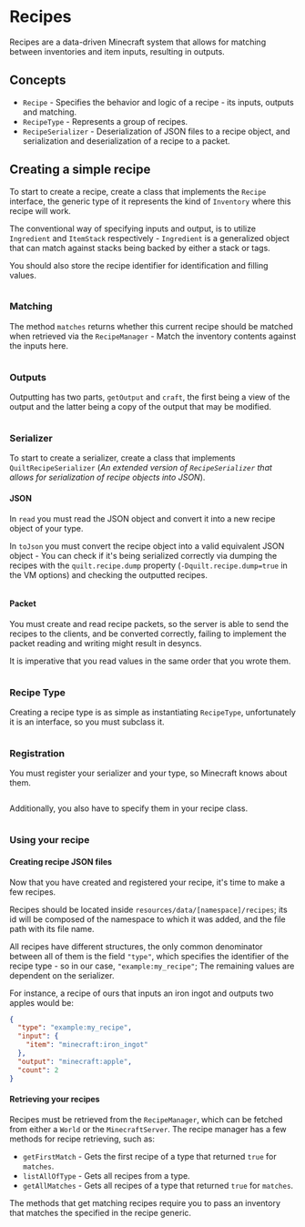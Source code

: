 # Recipes

Recipes are a data-driven Minecraft system that allows for matching between inventories and item inputs, resulting in outputs.

## Concepts

- `Recipe` - Specifies the behavior and logic of a recipe - its inputs, outputs and matching.
- `RecipeType` - Represents a group of recipes.
- `RecipeSerializer` - Deserialization of JSON files to a recipe object, and serialization and deserialization of a recipe to a packet.

## Creating a simple recipe

To start to create a recipe, create a class that implements the `Recipe` interface, the generic type of it represents
the kind of `Inventory` where this recipe will work.
<!--- TODO: Refer to Inventory/BlockEntity tutorial -->

The conventional way of specifying inputs and output, is to utilize `Ingredient` and `ItemStack` respectively -
`Ingredient` is a generalized object that can match against stacks being backed by either a stack or tags. <!--- TODO: Link to Tags page -->

You should also store the recipe identifier for identification and filling values.

```file:src/main/java/org/quiltmc/wiki/recipes/MyRecipe.java@Starting
```

### Matching

The method `matches` returns whether this current recipe should be matched when retrieved via the `RecipeManager` -
Match the inventory contents against the inputs here.

```file:src/main/java/org/quiltmc/wiki/recipes/MyRecipe.java@Match
```

### Outputs

Outputting has two parts, `getOutput` and `craft`, the first being a view of the output and the latter being a copy of
the output that may be modified.

```file:src/main/java/org/quiltmc/wiki/recipes/MyRecipe.java@Output
```

### Serializer

To start to create a serializer, create a class that implements `QuiltRecipeSerializer` (*An extended version of
`RecipeSerializer` that allows for serialization of recipe objects into JSON*).

#### JSON

In `read` you must read the JSON object and convert it into a new recipe object of your type.

In `toJson` you must convert the recipe object into a valid equivalent JSON object - You can check if it's being
serialized correctly via dumping the recipes with the `quilt.recipe.dump` property (`-Dquilt.recipe.dump=true` in the VM options)
and checking the outputted recipes.

```file:src/main/java/org/quiltmc/wiki/recipes/MyRecipe.java@Serializer-JSON
```

#### Packet

You must create and read recipe packets, so the server is able to send the recipes to the clients, and be converted correctly,
failing to implement the packet reading and writing might result in desyncs.

It is imperative that you read values in the same order that you wrote them.

```file:src/main/java/org/quiltmc/wiki/recipes/MyRecipe.java@Serializer-Packet
```

### Recipe Type

Creating a recipe type is as simple as instantiating `RecipeType`, unfortunately it is an interface, so you must subclass it.
```file:src/main/java/org/quiltmc/wiki/recipes/Recipes.java@RecipeType-Instance
```

### Registration

You must register your serializer and your type, so Minecraft knows about them.
```file:src/main/java/org/quiltmc/wiki/recipes/Recipes.java@Registration
```

Additionally, you also have to specify them in your recipe class.
```file:src/main/java/org/quiltmc/wiki/recipes/MyRecipe.java@Serializer/Type
```

### Using your recipe

#### Creating recipe JSON files

Now that you have created and registered your recipe, it's time to make a few recipes.

Recipes should be located inside `resources/data/[namespace]/recipes`; its id will be composed of the namespace to which it was added,
and the file path with its file name.

All recipes have different structures, the only common denominator between all of them is the field `"type"`, which
specifies the identifier of the recipe type - so in our case, `"example:my_recipe"`; The remaining values
are dependent on the serializer.

For instance, a recipe of ours that inputs an iron ingot and outputs two apples would be:
```json
{
  "type": "example:my_recipe",
  "input": {
    "item": "minecraft:iron_ingot"
  },
  "output": "minecraft:apple",
  "count": 2
}
```

#### Retrieving your recipes

Recipes must be retrieved from the `RecipeManager`, which can be fetched from either a `World` or the `MinecraftServer`.
The recipe manager has a few methods for recipe retrieving, such as:
- `getFirstMatch` - Gets the first recipe of a type that returned `true` for `matches`.
- `listAllOfType` - Gets all recipes from a type.
- `getAllMatches` - Gets all recipes of a type that returned `true` for `matches`.

The methods that get matching recipes require you to pass an inventory that matches the specified in the recipe generic.
